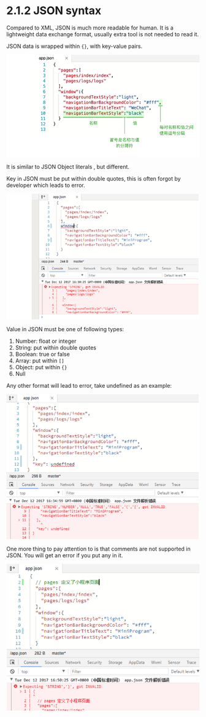 # 2.1.2 JSON syntax

Compared to XML, JSON is much more readable for human. It is a lightweight data exchange format, usually extra tool is not needed to read it.

JSON data is wrapped within `{}`, with key-value pairs.

![Figure 2-3 JSON format](/static/2-3.png)

It is similar to JSON Object literals , but different.

Key in JSON must be put within double quotes, this is often forgot by developer which leads to error.

![Figure 2-4 Error occurs if key is not wrapped within double quotes](/static/2-4.png)

Value in JSON must be one of following types:

1. Number: float or integer
2. String: put within double quotes
3. Boolean: true or false
4. Array: put within `[]`
5. Object: put within `{}`
5. Null

Any other format will lead to error, take undefined as an example:

![Figure 2-4 undefined is not supported in JSON](/static/2-5.png)

One more thing to pay attention to is that comments are not supported in JSON. You will get an error if you put any in it.

![Figure 2-6 Comments are not supported in JSON](/static/2-6.png)
